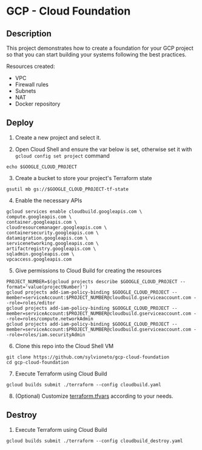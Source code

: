 # GCP - Cloud Foundation

## Description

This project demonstrates how to create a foundation for your GCP project so that you can start building your systems following the best practices.

Resources created:
- VPC
- Firewall rules
- Subnets
- NAT
- Docker repository


## Deploy

1. Create a new project and select it.

2. Open Cloud Shell and ensure the var below is set, otherwise set it with `gcloud config set project` command
```
echo $GOOGLE_CLOUD_PROJECT
```

3. Create a bucket to store your project's Terraform state
```
gsutil mb gs://$GOOGLE_CLOUD_PROJECT-tf-state
```

4. Enable the necessary APIs
```
gcloud services enable cloudbuild.googleapis.com \
compute.googleapis.com \
container.googleapis.com \
cloudresourcemanager.googleapis.com \
containersecurity.googleapis.com \
datamigration.googleapis.com \
servicenetworking.googleapis.com \
artifactregistry.googleapis.com \
sqladmin.googleapis.com \
vpcaccess.googleapis.com
```

5. Give permissions to Cloud Build for creating the resources
```
PROJECT_NUMBER=$(gcloud projects describe $GOOGLE_CLOUD_PROJECT --format='value(projectNumber)')
gcloud projects add-iam-policy-binding $GOOGLE_CLOUD_PROJECT --member=serviceAccount:$PROJECT_NUMBER@cloudbuild.gserviceaccount.com --role=roles/editor
gcloud projects add-iam-policy-binding $GOOGLE_CLOUD_PROJECT --member=serviceAccount:$PROJECT_NUMBER@cloudbuild.gserviceaccount.com --role=roles/compute.networkAdmin
gcloud projects add-iam-policy-binding $GOOGLE_CLOUD_PROJECT --member=serviceAccount:$PROJECT_NUMBER@cloudbuild.gserviceaccount.com --role=roles/iam.securityAdmin
```

6. Clone this repo into the Cloud Shell VM
```
git clone https://github.com/sylvioneto/gcp-cloud-foundation
cd gcp-cloud-foundation
```

7. Execute Terraform using Cloud Build
```
gcloud builds submit ./terraform --config cloudbuild.yaml
```

8. (Optional) Customize [terraform.tfvars](./terraform/terraform.tfvars) according to your needs.

## Destroy
1. Execute Terraform using Cloud Build
```
gcloud builds submit ./terraform --config cloudbuild_destroy.yaml
```
